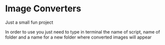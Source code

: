 # Image Converters
 Just a small fun project

In order to use you just need to type in terminal the name of script, name of folder and a name for a new folder where converted images will appear
